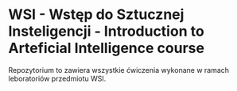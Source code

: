 # WSI - Wstęp do Sztucznej Insteligencji - Introduction to Arteficial Intelligence course

Repozytorium to zawiera wszystkie ćwiczenia wykonane w ramach leboratoriów przedmiotu WSI.

